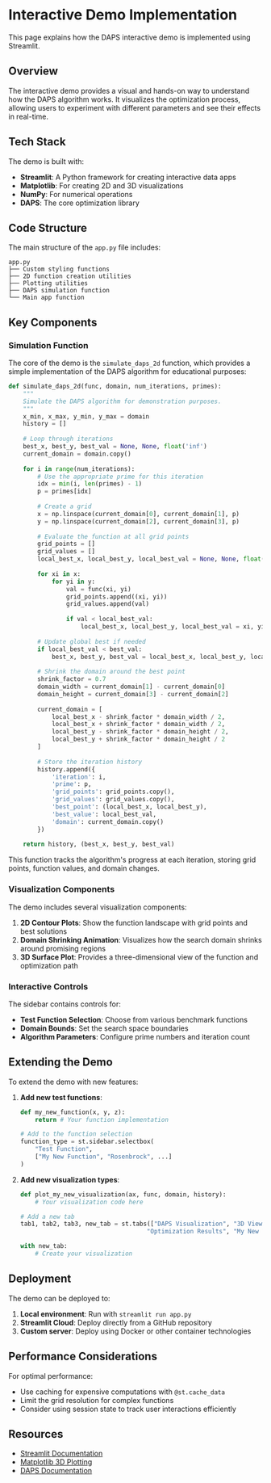 # Interactive Demo Implementation

This page explains how the DAPS interactive demo is implemented using Streamlit.

## Overview

The interactive demo provides a visual and hands-on way to understand how the DAPS algorithm works. It visualizes the optimization process, allowing users to experiment with different parameters and see their effects in real-time.

## Tech Stack

The demo is built with:

- **Streamlit**: A Python framework for creating interactive data apps
- **Matplotlib**: For creating 2D and 3D visualizations
- **NumPy**: For numerical operations
- **DAPS**: The core optimization library

## Code Structure

The main structure of the `app.py` file includes:

```
app.py
├── Custom styling functions
├── 2D function creation utilities
├── Plotting utilities
├── DAPS simulation function
└── Main app function
```

## Key Components

### Simulation Function

The core of the demo is the `simulate_daps_2d` function, which provides a simple implementation of the DAPS algorithm for educational purposes:

```python
def simulate_daps_2d(func, domain, num_iterations, primes):
    """
    Simulate the DAPS algorithm for demonstration purposes.
    """
    x_min, x_max, y_min, y_max = domain
    history = []
    
    # Loop through iterations
    best_x, best_y, best_val = None, None, float('inf')
    current_domain = domain.copy()
    
    for i in range(num_iterations):
        # Use the appropriate prime for this iteration
        idx = min(i, len(primes) - 1)
        p = primes[idx]
        
        # Create a grid
        x = np.linspace(current_domain[0], current_domain[1], p)
        y = np.linspace(current_domain[2], current_domain[3], p)
        
        # Evaluate the function at all grid points
        grid_points = []
        grid_values = []
        local_best_x, local_best_y, local_best_val = None, None, float('inf')
        
        for xi in x:
            for yi in y:
                val = func(xi, yi)
                grid_points.append((xi, yi))
                grid_values.append(val)
                
                if val < local_best_val:
                    local_best_x, local_best_y, local_best_val = xi, yi, val
        
        # Update global best if needed
        if local_best_val < best_val:
            best_x, best_y, best_val = local_best_x, local_best_y, local_best_val
        
        # Shrink the domain around the best point
        shrink_factor = 0.7
        domain_width = current_domain[1] - current_domain[0]
        domain_height = current_domain[3] - current_domain[2]
        
        current_domain = [
            local_best_x - shrink_factor * domain_width / 2,
            local_best_x + shrink_factor * domain_width / 2,
            local_best_y - shrink_factor * domain_height / 2,
            local_best_y + shrink_factor * domain_height / 2
        ]
        
        # Store the iteration history
        history.append({
            'iteration': i,
            'prime': p,
            'grid_points': grid_points.copy(),
            'grid_values': grid_values.copy(),
            'best_point': (local_best_x, local_best_y),
            'best_value': local_best_val,
            'domain': current_domain.copy()
        })
    
    return history, (best_x, best_y, best_val)
```

This function tracks the algorithm's progress at each iteration, storing grid points, function values, and domain changes.

### Visualization Components

The demo includes several visualization components:

1. **2D Contour Plots**: Show the function landscape with grid points and best solutions
2. **Domain Shrinking Animation**: Visualizes how the search domain shrinks around promising regions
3. **3D Surface Plot**: Provides a three-dimensional view of the function and optimization path

### Interactive Controls

The sidebar contains controls for:

- **Test Function Selection**: Choose from various benchmark functions
- **Domain Bounds**: Set the search space boundaries
- **Algorithm Parameters**: Configure prime numbers and iteration count

## Extending the Demo

To extend the demo with new features:

1. **Add new test functions**:
   ```python
   def my_new_function(x, y, z):
       return # Your function implementation
   
   # Add to the function selection
   function_type = st.sidebar.selectbox(
       "Test Function", 
       ["My New Function", "Rosenbrock", ...]
   )
   ```

2. **Add new visualization types**:
   ```python
   def plot_my_new_visualization(ax, func, domain, history):
       # Your visualization code here
   
   # Add a new tab
   tab1, tab2, tab3, new_tab = st.tabs(["DAPS Visualization", "3D View", 
                                      "Optimization Results", "My New Visualization"])
   
   with new_tab:
       # Create your visualization
   ```

## Deployment

The demo can be deployed to:

1. **Local environment**: Run with `streamlit run app.py`
2. **Streamlit Cloud**: Deploy directly from a GitHub repository
3. **Custom server**: Deploy using Docker or other container technologies

## Performance Considerations

For optimal performance:

- Use caching for expensive computations with `@st.cache_data`
- Limit the grid resolution for complex functions
- Consider using session state to track user interactions efficiently

## Resources

- [Streamlit Documentation](https://docs.streamlit.io/)
- [Matplotlib 3D Plotting](https://matplotlib.org/stable/tutorials/toolkits/mplot3d.html)
- [DAPS Documentation](https://github.com/sethuiyer/DAPS) 